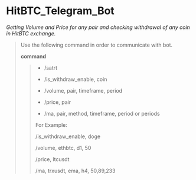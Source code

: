 # HitBTC_Telegram_Bot
*Getting Volume and Price for any pair and checking withdrawal of any coin in HitBTC exchange.*

> Use the following command in order to communicate with bot.
> 
> **command**
>> - /satrt
>> 
>> - /is_withdraw_enable, coin
>> 
>> - /volume, pair, timeframe, period
>> 
>> - /price, pair
>>
>> - /ma, pair, method, timeframe, period or periods
>> 
>> For Example:
>> 
>> /is_withdraw_enable, doge
>> 
>> /volume, ethbtc, d1, 50
>> 
>> /price, ltcusdt
>> 
>> /ma, trxusdt, ema, h4, 50,89,233
>
>

